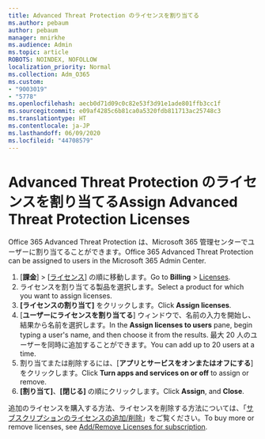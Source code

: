```yaml
---
title: Advanced Threat Protection のライセンスを割り当てる
ms.author: pebaum
author: pebaum
manager: mnirkhe
ms.audience: Admin
ms.topic: article
ROBOTS: NOINDEX, NOFOLLOW
localization_priority: Normal
ms.collection: Adm_O365
ms.custom:
- "9003019"
- "5778"
ms.openlocfilehash: aecb0d71d09c0c82e53f3d91e1ade801ffb3cc1f
ms.sourcegitcommit: e09af4285c6b81ca0a5320fdb811713ac25748c3
ms.translationtype: HT
ms.contentlocale: ja-JP
ms.lasthandoff: 06/09/2020
ms.locfileid: "44708579"
---
```

# <a name="assign-advanced-threat-protection-licenses"></a><span data-ttu-id="7f09b-102">Advanced Threat Protection のライセンスを割り当てる</span><span class="sxs-lookup"><span data-stu-id="7f09b-102">Assign Advanced Threat Protection Licenses</span></span>

<span data-ttu-id="7f09b-103">Office 365 Advanced Threat Protection は、Microsoft 365 管理センターでユーザーに割り当てることができます。</span><span class="sxs-lookup"><span data-stu-id="7f09b-103">Office 365 Advanced Threat Protection can be assigned to users in the Microsoft 365 Admin Center.</span></span>

1. <span data-ttu-id="7f09b-104">[**課金**] > [[ライセンス](https://go.microsoft.com/fwlink/p/?linkid=842264)] の順に移動します。</span><span class="sxs-lookup"><span data-stu-id="7f09b-104">Go to **Billing** > [Licenses](https://go.microsoft.com/fwlink/p/?linkid=842264).</span></span>
2. <span data-ttu-id="7f09b-105">ライセンスを割り当てる製品を選択します。</span><span class="sxs-lookup"><span data-stu-id="7f09b-105">Select a product for which you want to assign licenses.</span></span>
3. <span data-ttu-id="7f09b-106">**[ライセンスの割り当て]** をクリックします。</span><span class="sxs-lookup"><span data-stu-id="7f09b-106">Click **Assign licenses**.</span></span>
4. <span data-ttu-id="7f09b-107">[**ユーザーにライセンスを割り当てる**] ウィンドウで、名前の入力を開始し、結果から名前を選択します。</span><span class="sxs-lookup"><span data-stu-id="7f09b-107">In the **Assign licenses to users**  pane, begin typing a user's name, and then choose it from the results.</span></span> <span data-ttu-id="7f09b-108">最大 20 人のユーザーを同時に追加することができます。</span><span class="sxs-lookup"><span data-stu-id="7f09b-108">You can add up to 20 users at a time.</span></span>
5. <span data-ttu-id="7f09b-109">割り当てまたは削除するには、[**アプリとサービスをオンまたはオフにする**] をクリックします。</span><span class="sxs-lookup"><span data-stu-id="7f09b-109">Click **Turn apps and services on or off**  to assign or remove.</span></span>
6. <span data-ttu-id="7f09b-110">**[割り当て]**、**[閉じる]** の順にクリックします。</span><span class="sxs-lookup"><span data-stu-id="7f09b-110">Click **Assign**, and  **Close**.</span></span>

<span data-ttu-id="7f09b-111">追加のライセンスを購入する方法、ライセンスを削除する方法については、「[サブスクリプションのライセンスの追加/削除](https://docs.microsoft.com/microsoft-365/commerce/licenses/buy-licenses?view=o365-worldwide#add-or-remove-licenses-for-your-business-subscription)」をご覧ください。</span><span class="sxs-lookup"><span data-stu-id="7f09b-111">To buy more or remove licenses, see [Add/Remove Licenses for subscription](https://docs.microsoft.com/microsoft-365/commerce/licenses/buy-licenses?view=o365-worldwide#add-or-remove-licenses-for-your-business-subscription).</span></span>